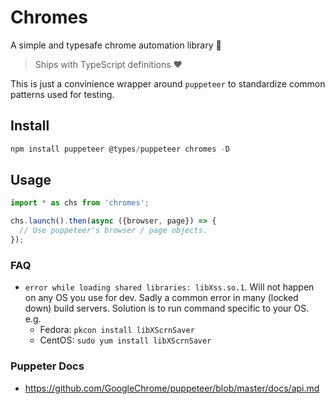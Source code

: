 # Chromes
A simple and typesafe chrome automation library 🌹

> Ships with TypeScript definitions ❤️

This is just a convinience wrapper around `puppeteer` to standardize common patterns used for testing. 

## Install
```js
npm install puppeteer @types/puppeteer chromes -D
```

## Usage
```js
import * as chs from 'chromes';

chs.launch().then(async ({browser, page}) => {
  // Use puppeteer's browser / page objects. 
});
```

### FAQ 
* `error while loading shared libraries: libXss.so.1`. Will not happen on any OS you use for dev. Sadly a common error in many (locked down) build servers. Solution is to run command specific to your OS. e.g. 
  * Fedora: `pkcon install libXScrnSaver` 
  * CentOS: `sudo yum install libXScrnSaver`

### Puppeter Docs 
* https://github.com/GoogleChrome/puppeteer/blob/master/docs/api.md
